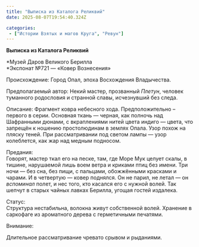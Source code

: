 ```yaml
---
title: "Выписка из Каталога Реликвий"
date: 2025-08-07T19:54:40.324Z

categories:
 - ["Истории Взятых и магов Круга", "Ревун"]
---
```


**Выписка из Каталога Реликвий**

*Музей Даров Великого Берилла  
*Экспонат №721 — «Ковер Вознесения»

Происхождение: Город Опал, эпоха Восхождения Владычества.

Предполагаемый автор: Некий мастер, прозванный *Плетун*, человек
туманного родословия и странной славы, исчезнувший без следа.  
  
Описание: Фрагмент ковра небесного хода. Предположительно – первого в
серии. Основная ткань — черная, как полночь над Шафранными дюнами, с
вкраплениями нитей цвета индиго — цвета, что запрещён к ношению
простолюдинам в землях Опала. Узор похож на пляску теней. При
рассматривании под светом лампы — узор колеблется, как жар над медным
подносом.

Предания:  
Говорят, мастер ткал его на песке, там, где Море Мук целует скалы, в
тишине, нарушаемой лишь воем ветра и криками птиц без имени. Три ночи —
без сна, без пищи, с пальцами, обожжёнными красками и чарами. И в
четвертую — ковер поднялся. Он не парил, не летал — он *вспоминал*
полет, и нес того, кто касался его с нужной волей. Так шепчут в старых
чайных лавках Берилла, угощая гостей издалека.

Статус:  
Структура нестабильна, волокна живут собственной волей. Хранение в
саркофаге из ароматного дерева с герметичными печатями.

Внимание:

Длительное рассматривание чревато срывом и рыданиями.
